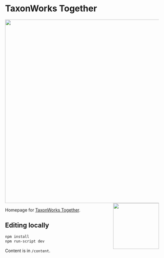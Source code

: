 # TaxonWorks Together

<img src="https://user-images.githubusercontent.com/2990155/140569189-ff3a153a-e59a-49ff-9825-ebc5a44a1118.png" width="600"/><img src="https://github.com/SpeciesFileGroup/taxonworks_together_2023/assets/2990155/d49f53ac-858f-434d-b877-1c06fc3e543f" width="150" align="right"/>

Homepage for [TaxonWorks Together](https://together.taxonworks.org).

## Editing locally

```bash
npm install
npm run-script dev
```

Content is in `/content`.

